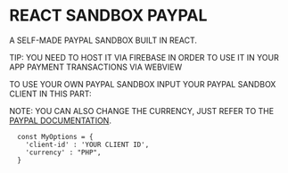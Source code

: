 # REACT SANDBOX PAYPAL

A SELF-MADE PAYPAL SANDBOX BUILT IN REACT. 

TIP: YOU NEED TO HOST IT VIA FIREBASE IN ORDER TO USE IT IN YOUR APP PAYMENT TRANSACTIONS VIA WEBVIEW 

TO USE YOUR OWN PAYPAL SANDBOX INPUT YOUR PAYPAL SANDBOX CLIENT IN THIS PART:

NOTE: YOU CAN ALSO CHANGE THE CURRENCY, JUST REFER TO THE [PAYPAL DOCUMENTATION](https://developer.paypal.com/docs/reports/reference/paypal-supported-currencies/).


```
  const MyOptions = {
    'client-id' : 'YOUR CLIENT ID',
    'currency' : "PHP",
  }
```
